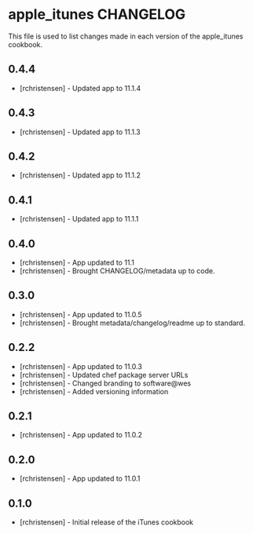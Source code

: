 apple_itunes CHANGELOG
======================

This file is used to list changes made in each version of the apple_itunes cookbook.

0.4.4
-----
- [rchristensen] - Updated app to 11.1.4

0.4.3
-----
- [rchristensen] - Updated app to 11.1.3

0.4.2
-----
- [rchristensen] - Updated app to 11.1.2

0.4.1
-----
- [rchristensen] - Updated app to 11.1.1

0.4.0
-----
- [rchristensen] - App updated to 11.1
- [rchristensen] - Brought CHANGELOG/metadata up to code.

0.3.0
-----
- [rchristensen] - App updated to 11.0.5
- [rchristensen] - Brought metadata/changelog/readme up to standard.

0.2.2
-----
- [rchristensen] - App updated to 11.0.3
- [rchristensen] - Updated chef package server URLs
- [rchristensen] - Changed branding to software@wes
- [rchristensen] - Added versioning information

0.2.1
-----
- [rchristensen] - App updated to 11.0.2

0.2.0
-----
- [rchristensen] - App updated to 11.0.1

0.1.0
-----
- [rchristensen] - Initial release of the iTunes cookbook
